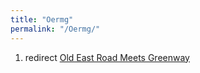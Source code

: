 ```yaml
---
title: "Oermg"
permalink: "/Oermg/"
---
```


1.  redirect [Old East Road Meets
    Greenway](Old_East_Road_Meets_Greenway "wikilink")